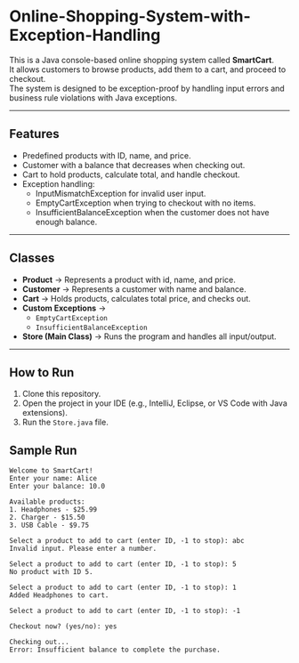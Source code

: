 # Online-Shopping-System-with-Exception-Handling

This is a Java console-based online shopping system called **SmartCart**.  
It allows customers to browse products, add them to a cart, and proceed to checkout.  
The system is designed to be exception-proof by handling input errors and business rule violations with Java exceptions.

---

## Features
- Predefined products with ID, name, and price.
- Customer with a balance that decreases when checking out.
- Cart to hold products, calculate total, and handle checkout.
- Exception handling:
  - InputMismatchException for invalid user input.
  - EmptyCartException when trying to checkout with no items.
  - InsufficientBalanceException when the customer does not have enough balance.

---

## Classes
- **Product** → Represents a product with id, name, and price.  
- **Customer** → Represents a customer with name and balance.  
- **Cart** → Holds products, calculates total price, and checks out.  
- **Custom Exceptions** →  
  - `EmptyCartException`  
  - `InsufficientBalanceException`  
- **Store (Main Class)** → Runs the program and handles all input/output.

---

## How to Run
1. Clone this repository.  
2. Open the project in your IDE (e.g., IntelliJ, Eclipse, or VS Code with Java extensions).  
3. Run the `Store.java` file. 
## Sample Run

```text
Welcome to SmartCart!
Enter your name: Alice
Enter your balance: 10.0

Available products:
1. Headphones - $25.99
2. Charger - $15.50
3. USB Cable - $9.75

Select a product to add to cart (enter ID, -1 to stop): abc
Invalid input. Please enter a number.

Select a product to add to cart (enter ID, -1 to stop): 5
No product with ID 5.

Select a product to add to cart (enter ID, -1 to stop): 1
Added Headphones to cart.

Select a product to add to cart (enter ID, -1 to stop): -1

Checkout now? (yes/no): yes

Checking out...
Error: Insufficient balance to complete the purchase.
